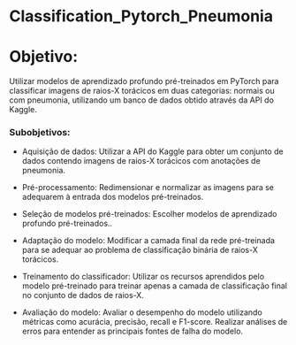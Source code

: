 # Classification_Pytorch_Pneumonia

# Objetivo:
Utilizar modelos de aprendizado profundo pré-treinados em PyTorch para classificar imagens de raios-X torácicos em duas categorias: normais ou com pneumonia, utilizando um banco de dados obtido através da API do Kaggle.

### Subobjetivos:

- Aquisição de dados: Utilizar a API do Kaggle para obter um conjunto de dados contendo imagens de raios-X torácicos com anotações de pneumonia.

- Pré-processamento: Redimensionar e normalizar as imagens para se adequarem à entrada dos modelos pré-treinados.

- Seleção de modelos pré-treinados: Escolher modelos de aprendizado profundo pré-treinados..

- Adaptação do modelo: Modificar a camada final da rede pré-treinada para se adequar ao problema de classificação binária de raios-X torácicos.

- Treinamento do classificador: Utilizar os recursos aprendidos pelo modelo pré-treinado para treinar apenas a camada de classificação final no conjunto de dados de raios-X.

- Avaliação do modelo: Avaliar o desempenho do modelo utilizando métricas como acurácia, precisão, recall e F1-score. Realizar análises de erros para entender as principais fontes de falha do modelo.
